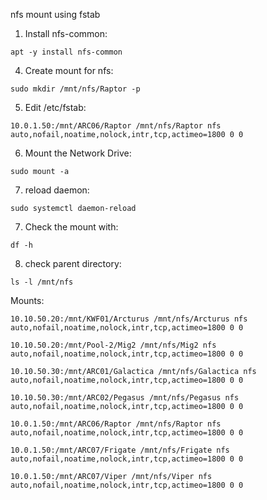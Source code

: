 nfs mount using fstab

1. Install nfs-common:
```
apt -y install nfs-common
```

4. Create mount for nfs:
```
sudo mkdir /mnt/nfs/Raptor -p
```

5. Edit /etc/fstab:
```
10.0.1.50:/mnt/ARC06/Raptor /mnt/nfs/Raptor nfs auto,nofail,noatime,nolock,intr,tcp,actimeo=1800 0 0
```

6. Mount the Network Drive:
```
sudo mount -a
```

7. reload daemon:
```
sudo systemctl daemon-reload
```

7. Check the mount with:
```
df -h
```

8. check parent directory: 
```
ls -l /mnt/nfs
```






Mounts:

```    
10.10.50.20:/mnt/KWF01/Arcturus /mnt/nfs/Arcturus nfs auto,nofail,noatime,nolock,intr,tcp,actimeo=1800 0 0
```
```
10.10.50.20:/mnt/Pool-2/Mig2 /mnt/nfs/Mig2 nfs auto,nofail,noatime,nolock,intr,tcp,actimeo=1800 0 0
```
```
10.10.50.30:/mnt/ARC01/Galactica /mnt/nfs/Galactica nfs auto,nofail,noatime,nolock,intr,tcp,actimeo=1800 0 0
```
```
10.10.50.30:/mnt/ARC02/Pegasus /mnt/nfs/Pegasus nfs auto,nofail,noatime,nolock,intr,tcp,actimeo=1800 0 0
```
``` 
10.0.1.50:/mnt/ARC06/Raptor /mnt/nfs/Raptor nfs auto,nofail,noatime,nolock,intr,tcp,actimeo=1800 0 0
```
```
10.0.1.50:/mnt/ARC07/Frigate /mnt/nfs/Frigate nfs auto,nofail,noatime,nolock,intr,tcp,actimeo=1800 0 0
```
```
10.0.1.50:/mnt/ARC07/Viper /mnt/nfs/Viper nfs auto,nofail,noatime,nolock,intr,tcp,actimeo=1800 0 0
```
